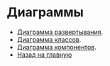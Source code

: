 # Диаграммы

- [Диаграмма развертывания](https://github.com/evgenyv13/LaborExchange/blob/master/documentation/diagrams/deployment.md).
- [Диаграмма классов](https://github.com/evgenyv13/LaborExchange/blob/master/documentation/diagrams/classes.md).
- [Диаграмма компонентов](https://github.com/evgenyv13/LaborExchange/blob/master/documentation/diagrams/components.md).
- [Назад на главную](https://github.com/evgenyv13/LaborExchange/blob/master/README.md)

